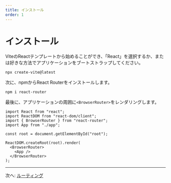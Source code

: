 ```yaml
---
title: インストール
order: 1
---
```


# インストール

ViteのReactテンプレートから始めることができ、「React」を選択するか、または好きな方法でアプリケーションをブートストラップしてください。

```shellscript nonumber
npx create-vite@latest
```

次に、npmからReact Routerをインストールします。

```shellscript nonumber
npm i react-router
```

最後に、アプリケーションの周囲に`<BrowserRouter>`をレンダリングします。

```tsx lines=[3,9-11]
import React from "react";
import ReactDOM from "react-dom/client";
import { BrowserRouter } from "react-router";
import App from "./app";

const root = document.getElementById("root");

ReactDOM.createRoot(root).render(
  <BrowserRouter>
    <App />
  </BrowserRouter>
);
```

---

次へ: [ルーティング](./routing)



